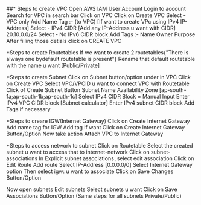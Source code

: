 ##* Steps to create VPC
Open AWS IAM User Account
Login to account
Search for VPC in search bar
Click on VPC
Click on Create VPC
Select - VPC only
Add Name Tag :- (to VPC)
[If want to create VPc using IPv4 IP-Address]
Select - IPv4 CIDR 
[Add any IP-Address u want with CIDR]
20.10.0.0/24
Select - No IPv6 CIDR block
Add Tags :-
Name 
Owner
Purpose
After filling those detials click on CREATE VPC

*Steps to create Routetables
If we want to create 2 routetables{"There is always one bydefault routetable is present"}
Rename that default routetable with the name u want [Public/Private]

*Steps to create Subnet
Click on Subnet button/option under in VPC
Click on Create VPC
Select VPC/VPCID u want to connect VPC with Routetable
Click of Create Subnet Button
Subnet Name
Availability Zone [ap-south-1a;ap-south-1b;ap-south-1c]
Select IPv4 CIDR Block = Manual Input
Enter IPv4 VPC CIDR block [Subnet calculator]
Enter IPv4 subnet CIDR block
Add Tags if necessary

*Steps to creare IGW(Internet Gateway)
Click on Create Internet Gateway
Add name tag for IGW
Add tag if want
Click on Create Internet Gateway Button/Option
Now take action 
Attach VPC to Internet Gateway 

*Steps to access network to subnet
Click on Routetable
Select the created subnet u want to access that to internet-network
Click on subnet-associations
In Explicit subnet associations ;select edit association
Click on Edit Route
Add route
Select IP-Address [0.0.0.0/0]
Select Internet Gateway option 
Then select igw: u want to associate
Click on Save Changes Button/Option

Now open subnets
Edit subnets
Select subnets u want 
Click on Save Associations Button/Option
(Same steps for all subnets Private/Public)

